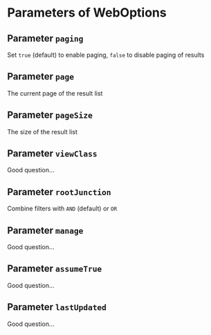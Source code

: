 # Parameters of WebOptions

## Parameter `paging`
Set `true` (default) to enable paging, `false` to disable paging of results

## Parameter `page`
The current page of the result list

## Parameter `pageSize`
The size of the result list

## Parameter `viewClass`
Good question...

## Parameter `rootJunction`
Combine filters with `AND` (default) or `OR`

## Parameter `manage`
Good question...

## Parameter `assumeTrue`
Good question...

## Parameter `lastUpdated`
Good question...
